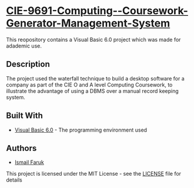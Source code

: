 # [CIE-9691-Computing--Coursework-Generator-Management-System](https://en.wikipedia.org/wiki/List_of_Cambridge_International_Examinations_Advanced_Level_subjects)

This reopository contains a Visual Basic 6.0 project which was made for adademic use.

## Description

The project used the waterfall technique to build a desktop software for a company as part of the CIE O and A level Computing Coursework, to illustrate the advantage of using a DBMS over a manual record keeping system.

## Built With

* [Visual Basic 6.0](https://en.wikipedia.org/wiki/Visual_Basic) - The programming environment used

## Authors

* [Ismail Faruk](https://github.com/ismailfaruk)

This project is licensed under the MIT License - see the [LICENSE](LICENSE) file for details

